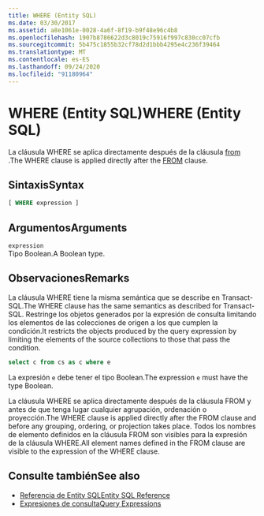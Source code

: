 ```yaml
---
title: WHERE (Entity SQL)
ms.date: 03/30/2017
ms.assetid: a8e1061e-0028-4a6f-8f19-b9f48e96c4b8
ms.openlocfilehash: 1907b8786622d3c8019c75916f997c830cc07cfb
ms.sourcegitcommit: 5b475c1855b32cf78d2d1bbb4295e4c236f39464
ms.translationtype: MT
ms.contentlocale: es-ES
ms.lasthandoff: 09/24/2020
ms.locfileid: "91180964"
---
```

# <a name="where-entity-sql"></a><span data-ttu-id="3cc10-102">WHERE (Entity SQL)</span><span class="sxs-lookup"><span data-stu-id="3cc10-102">WHERE (Entity SQL)</span></span>

<span data-ttu-id="3cc10-103">La cláusula WHERE se aplica directamente después de la cláusula [from](from-entity-sql.md) .</span><span class="sxs-lookup"><span data-stu-id="3cc10-103">The WHERE clause is applied directly after the [FROM](from-entity-sql.md) clause.</span></span>  
  
## <a name="syntax"></a><span data-ttu-id="3cc10-104">Sintaxis</span><span class="sxs-lookup"><span data-stu-id="3cc10-104">Syntax</span></span>  
  
```sql  
[ WHERE expression ]  
```  
  
## <a name="arguments"></a><span data-ttu-id="3cc10-105">Argumentos</span><span class="sxs-lookup"><span data-stu-id="3cc10-105">Arguments</span></span>  

 `expression`  
 <span data-ttu-id="3cc10-106">Tipo Boolean.</span><span class="sxs-lookup"><span data-stu-id="3cc10-106">A Boolean type.</span></span>  
  
## <a name="remarks"></a><span data-ttu-id="3cc10-107">Observaciones</span><span class="sxs-lookup"><span data-stu-id="3cc10-107">Remarks</span></span>  

 <span data-ttu-id="3cc10-108">La cláusula WHERE tiene la misma semántica que se describe en Transact-SQL.</span><span class="sxs-lookup"><span data-stu-id="3cc10-108">The WHERE clause has the same semantics as described for Transact-SQL.</span></span> <span data-ttu-id="3cc10-109">Restringe los objetos generados por la expresión de consulta limitando los elementos de las colecciones de origen a los que cumplen la condición.</span><span class="sxs-lookup"><span data-stu-id="3cc10-109">It restricts the objects produced by the query expression by limiting the elements of the source collections to those that pass the condition.</span></span>  
  
```sql  
select c from cs as c where e  
```  
  
 <span data-ttu-id="3cc10-110">La expresión `e` debe tener el tipo Boolean.</span><span class="sxs-lookup"><span data-stu-id="3cc10-110">The expression `e` must have the type Boolean.</span></span>  
  
 <span data-ttu-id="3cc10-111">La cláusula WHERE se aplica directamente después de la cláusula FROM y antes de que tenga lugar cualquier agrupación, ordenación o proyección.</span><span class="sxs-lookup"><span data-stu-id="3cc10-111">The WHERE clause is applied directly after the FROM clause and before any grouping, ordering, or projection takes place.</span></span> <span data-ttu-id="3cc10-112">Todos los nombres de elemento definidos en la cláusula FROM son visibles para la expresión de la cláusula WHERE.</span><span class="sxs-lookup"><span data-stu-id="3cc10-112">All element names defined in the FROM clause are visible to the expression of the WHERE clause.</span></span>  
  
## <a name="see-also"></a><span data-ttu-id="3cc10-113">Consulte también</span><span class="sxs-lookup"><span data-stu-id="3cc10-113">See also</span></span>

- [<span data-ttu-id="3cc10-114">Referencia de Entity SQL</span><span class="sxs-lookup"><span data-stu-id="3cc10-114">Entity SQL Reference</span></span>](entity-sql-reference.md)
- [<span data-ttu-id="3cc10-115">Expresiones de consulta</span><span class="sxs-lookup"><span data-stu-id="3cc10-115">Query Expressions</span></span>](query-expressions-entity-sql.md)
